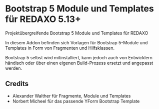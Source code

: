 # Bootstrap 5 Module und Templates für REDAXO 5.13+

Projektübergreifende Bootstrap 5 Module und Templates für REDAXO

In diesem Addon befinden sich Vorlagen für Bootstrap 5-Module und Templates in Form von Fragmenten und Hilfsklassen. 

Bootstrap 5 selbst wird mitinstalliert, kann jedoch auch von Entwicklern händisch oder über einen eigenen Build-Prozess ersetzt und angepasst werden.

## Credits

* Alexander Walther für Fragmente, Module und Templates
* Norbert Micheel für das passende YForm Bootstrap Template
